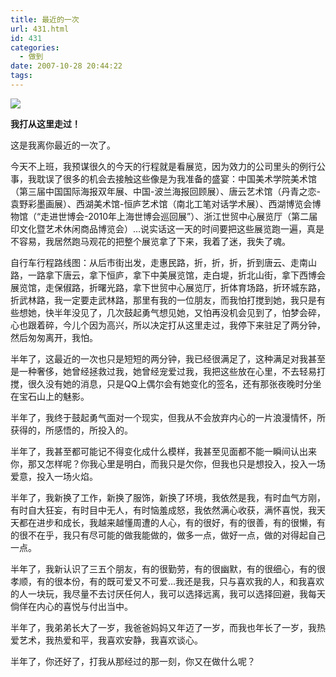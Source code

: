 ```yaml
---
title: 最近的一次
url: 431.html
id: 431
categories:
  - 做到
date: 2007-10-28 20:44:22
tags:
---
```


![](http://photo.guolaijie.com/rooufer/attachments/month_0710/q20071028204353.jpg)  
  

**我打从这里走过！**

  
这是我离你最近的一次了。  
  
今天不上班，我预谋很久的今天的行程就是看展览，因为效力的公司里头的例行公事，我耽误了很多的机会去接触这些像是为我准备的盛宴：中国美术学院美术馆（第三届中国国际海报双年展、中国-波兰海报回顾展）、唐云艺术馆（丹青之恋-袁野彩墨画展）、西湖美术馆-恒庐艺术馆（南北工笔对话学术展）、西湖博览会博物馆（“走进世博会-2010年上海世博会巡回展”）、浙江世贸中心展览厅（第二届印文化暨艺术休闲商品博览会）…说实话这一天的时间要把这些展览跑一遍，真是不容易，我居然跑马观花的把整个展览拿了下来，我着了迷，我失了魂。  
  
自行车行程路线图：从后市街出发，走惠民路，折，折，折，折到唐云、走南山路，一路拿下唐云，拿下恒庐，拿下中美展览馆，走白堤，折北山街，拿下西博会展览馆，走保俶路，折曙光路，拿下世贸中心展览厅，折体育场路，折环城东路，折武林路，我一定要走武林路，那里有我的一位朋友，而我怕打搅到她，我只是有些想她，快半年没见了，几次鼓起勇气想见她，又怕再没机会见到了，怕梦会碎，心也跟着碎，今儿个因为高兴，所以决定打从这里走过，我停下来驻足了两分钟，然后匆匆离开，我怕。  
  
半年了，这最近的一次也只是短短的两分钟，我已经很满足了，这种满足对我甚至是一种奢侈，她曾经拯救过我，她曾经宠爱过我，我把这些放在心里，不去轻易打搅，很久没有她的消息，只是QQ上偶尔会有她变化的签名，还有那张夜晚时分坐在宝石山上的魅影。  
  
半年了，我终于鼓起勇气面对一个现实，但我从不会放弃内心的一片浪漫情怀，所获得的，所感悟的，所投入的。  
  
半年了，我甚至都可能记不得变化成什么模样，我甚至见面都不能一瞬间认出来你，那又怎样呢？你我心里是明白，而我只是欠你，但我也只是想投入，投入一场爱意，投入一场火焰。  
  
半年了，我新换了工作，新换了服饰，新换了环境，我依然是我，有时血气方刚，有时自大狂妄，有时目中无人，有时恼羞成怒，我依然满心收获，满怀喜悦，我天天都在进步和成长，我越来越懂周遭的人心，有的很好，有的很善，有的很懒，有的很不在乎，我只有尽可能的做我能做的，做多一点，做好一点，做的对得起自己一点。  
  
半年了，我新认识了三五个朋友，有的很勤劳，有的很幽默，有的很细心，有的很孝顺，有的很本份，有的既可爱又不可爱…我还是我，只与喜欢我的人，和我喜欢的人一块玩，我尽量不去讨厌任何人，我可以选择远离，我可以选择回避，我每天倘佯在内心的喜悦与付出当中。  
  
半年了，我弟弟长大了一岁，我爸爸妈妈又年迈了一岁，而我也年长了一岁，我热爱艺术，我热爱和平，我喜欢安静，我喜欢谈心。  
  
半年了，你还好了，打我从那经过的那一刻，你又在做什么呢？